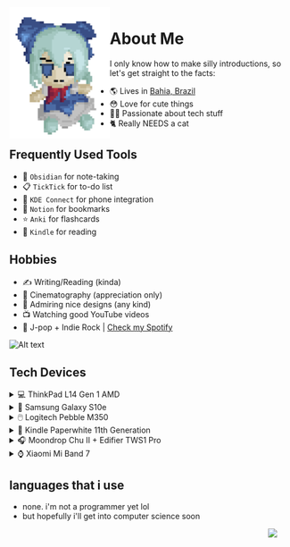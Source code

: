  <img align="left" width="180" src="https://github.com/felipe-juan/felipe-juan/blob/main/assets/fumo%20pixels.gif">
 
# About Me
I only know how to make silly introductions, so let's get straight to the facts:
* 🌎 Lives in [Bahia, Brazil](https://pt.wikipedia.org/wiki/Bahia)
* 😳 Love for cute things
* 👨‍💻 Passionate about tech stuff
* 🐈 Really NEEDS a cat 


## Frequently Used Tools
* 📝 `Obsidian` for note-taking
* 📋 `TickTick` for to-do list
* 📲 `KDE Connect` for phone integration
* 🔖 `Notion` for bookmarks
* ⭐ `Anki` for flashcards
* 📖 `Kindle` for reading

## Hobbies
* ✍ Writing/Reading (kinda)
* 🎥 Cinematography (appreciation only) 
* 🎨 Admiring nice designs (any kind)
* 📺 Watching good YouTube videos
* 🎵 J-pop + Indie Rock | [Check my Spotify](https://open.spotify.com/user/jawj49qinebgdkt15jgo6lz6c)

![Alt text](https://spotify-recently-played-readme.vercel.app/api?user=jawj49qinebgdkt15jgo6lz6c&count=1&width=330)

## Tech Devices

<details>
ㅤ<summary>💻 ThinkPad L14 Gen 1 AMD</summary>
 
   OUTDATED PHOTO!! the ThinkPad L14 G1 was a recent acquisition
so i'll leave the one of my old Dell Inspiron 7560 for now
   <img width="500" src="https://github.com/felipe-juan/felipe-juan/blob/main/assets/dell%20inspiron%207560.png">

 * **CPU:** AMD Ryzen 5 PRO 4650U
 * **GPU:** Radeon Graphics 2GB
 * **RAM:** 16GB DDR4 (2x 8GB 3200MHz)
 * **Display:** 14.0" / 1080p / IPS
</details>

<details>
ㅤ<summary>📱 Samsung Galaxy S10e</summary>
 
 <img width="400" src="https://github.com/felipe-juan/felipe-juan/blob/main/assets/galaxy%20s10e.png">
</details>

<details>
ㅤ<summary>🖱️ Logitech Pebble M350</summary>
 
  <img width="400" src="https://github.com/felipe-juan/felipe-juan/blob/main/assets/logitech%20pebble.png">
 </details>

<details><summary>📕 Kindle Paperwhite 11th Generation</summary>

|   <img height="600" src="https://github.com/felipe-juan/felipe-juan/blob/main/assets/kindle%202.png">
 | <img height="600" src="https://github.com/felipe-juan/felipe-juan/blob/main/assets/kindle%201.png"> |
| ------------- | ------------- |



  
</details>

<details>
ㅤ<summary>🎧 Moondrop Chu II + Edifier TWS1 Pro</summary></summary>
 
|   <img width="240" src="https://github.com/felipe-juan/felipe-juan/blob/main/assets/moondrop%20chu%20rounded.png"> | <img width="240"  src="https://github.com/felipe-juan/felipe-juan/blob/main/assets/edifier%20tws1%20pro.png"> |
| ------------- | ------------- |

</details>

<details>
ㅤ<summary>⌚ Xiaomi Mi Band 7</summary>

 <img width="300" src="https://github.com/felipe-juan/felipe-juan/blob/main/assets/mi%20band%207.png"> 
</details>

## languages that i use
* none. i'm not a programmer yet lol
* but hopefully i'll get into computer science soon
 <img align="right" width="40" src="https://upload.wikimedia.org/wikipedia/en/f/fd/Pusheen_the_Cat.png">
